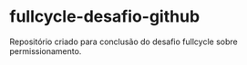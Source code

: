 # fullcycle-desafio-github
Repositório criado para conclusão do desafio fullcycle sobre permissionamento.
